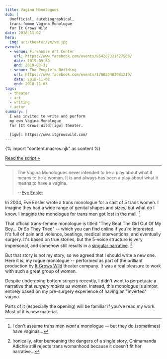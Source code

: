 ```yaml
---
title: Vagina Monologues
sub: |
  Unofficial, autobiographical,
  trans-femme Vagina Monologue
  for It Grows Wild
date: 2018-11-02
hero:
  img: art/theater/vm/vm.jpg
events:
  - venue: Firehouse Art Center
    url: https://www.facebook.com/events/954287321627589/
    date: 2019-03-30
    end: 2019-03-31
  - venue: The People's Building
    url: https://www.facebook.com/events/178023483081219/
    date: 2018-11-02
    end: 2018-11-03
tags:
  - theater
  - art
  - writing
  - actor
summary: |
  I was invited to write and perform
  my own Vagina Monologue
  for [It Grows Wild][igw] theater.

  [igw]: https://www.itgrowswild.com/
---
```

{% import "content.macros.njk" as content %}

[Read the script »](script/)

------

> The Vagina Monologues never intended
> to be a play about what it means to be a woman.
> It is and always has been a play about what it means to have a vagina.
>
> --[Eve Ensler](http://time.com/3672912/eve-ensler-vagina-monologues-mount-holyoke-college/)

In 2004,
Eve Ensler wrote a trans monologue
for a cast of 5 trans women.
I imagine they had a wide range of genital shapes and sizes,
but what do I know.
I imagine the monologue for trans men got lost in the mail. [^1]

That official trans-femme monologue is titled
"They Beat The Girl Out Of My Boy… Or So They Tried" --
which you can find online if you're interested.
It's full of pain and violence,
beatings, medical interventions,
and eventually surgery.
It's based on true stories,
but the 5-voice structure is very impersonal,
and somehow still results in a [singular narrative][narrative]. [^2]

[narrative]: https://www.ted.com/talks/chimamanda_adichie_the_danger_of_a_single_story

But that story is not my story,
so we agreed that I should write a new one.
Here it is,
my rogue monologue --
performed as part of the
brilliant production
by [It Grows Wild][igw] theater company.
It was a real pleasure
to work with such a great
group of women.

[igw]: https://www.itgrowswild.com/

Despite undergoing bottom surgery recently,
I didn't want to perpetuate a
narrative that *surgery makes us women*.
Instead,
this monologue is almost entirely based
on my pre-surgery experience
of having an "inverted" vagina.

Parts of it
(especially the opening)
will be familiar
if you've read my work.
Most of it is new material.

[^1]: I don't assume trans men *want* a monologue --
but they do (sometimes) have vaginas…

[^2]: Ironically,
after bemoaning the dangers of a single story,
Chimamanda Adichie
still rejects trans womanhood
because it doesn’t fit her narrative…
